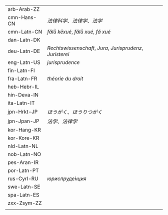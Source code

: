 | | |
|-|-|
| arb-Arab-ZZ |  |
| cmn-Hans-CN | _法律科学_、_法律学_、_法学_ |
| cmn-Latn-CN | _fǎlǜ kēxué_, _fǎlǜ xué_, _fǎ xué_ |
| dan-Latn-DK |  |
| deu-Latn-DE | _Rechtswissenschaft_, _Jura_, _Jurisprudenz_, _Juristerei_ |
| eng-Latn-US | _jurisprudence_ |
| fin-Latn-FI |  |
| fra-Latn-FR | _théorie du droit_ |
| heb-Hebr-IL |  |
| hin-Deva-IN |  |
| ita-Latn-IT |  |
| jpn-Hrkt-JP | _ほうがく_、_ほうりつがく_ |
| jpn-Jpan-JP | _法学_、_法律学_ |
| kor-Hang-KR |  |
| kor-Kore-KR |  |
| nld-Latn-NL |  |
| nob-Latn-NO |  |
| pes-Aran-IR |  |
| por-Latn-PT |  |
| rus-Cyrl-RU | _юриспруде́нция_ |
| swe-Latn-SE |  |
| spa-Latn-ES |  |
| zxx-Zsym-ZZ |  |
|  |  |
